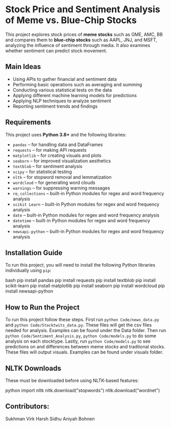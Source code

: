 #  Stock Price and Sentiment Analysis of Meme vs. Blue-Chip Stocks

This project explores stock prices of **meme stocks** such as GME, AMC, BB and compares them to **blue-chip stocks** such as AAPL, JNJ, and MSFT, analyzing the influence of sentiment through media. It also examines whether sentiment can predict stock movement.



##  Main Ideas

- Using APIs to gather financial and sentiment data  
- Performing basic operations such as averaging and summing  
- Conducting various statistical tests on the data  
- Applying different machine learning models for predictions  
- Applying NLP techniques to analyze sentiment  
- Reporting sentiment trends and findings  



## Requirements

This project uses **Python 3.8+** and the following libraries:

- `pandas` – for handling data and DataFrames  
- `requests` – for making API requests  
- `matplotlib` – for creating visuals and plots  
- `seaborn` – for improved visualization aesthetics  
- `textblob` – for sentiment analysis  
- `scipy` – for statistical testing  
- `nltk` – for stopword removal and lemmatization  
- `wordcloud` – for generating word clouds  
- `warnings` – for suppressing warning messages  
- `re`, `collections` – built-in Python modules for regex and word frequency analysis  
- `scikit Learn`  – built-in Python modules for regex and word frequency analysis
- `date`  – built-in Python modules for regex and word frequency analysis
- `datetime`  – built-in Python modules for regex and word frequency analysis
- `newsapi-python`  – built-in Python modules for regex and word frequency analysis




## Installation Guide

To run this project, you will need to install the following Python libraries individually using `pip`:

bash
pip install pandas
pip install requests
pip install textblob
pip install scikit-learn
pip install matplotlib
pip install seaborn
pip install wordcloud
pip install newsapi-python 


## How to Run the Project

To run this project follow these steps. First run `python Code/news_data.py` and `python Code/Stocktwits_data.py`. These files will get the csv files needed for analysis. Examples can be found under the Data folder. Then run `python Code/Sentiment_Analysis.py`, `python Code/models.py` to do some analysis on each stocktype. Lastly, run `python Code/models.py` to see predictions on and differences between meme stocks and tradtional stocks. These files will output visuals. Examples can be found under visuals folder.


## NLTK Downloads
These must be downloaded before using NLTK-based features:

python
import nltk
nltk.download("stopwords")
nltk.download("wordnet")


 ## Contributors:
 Sukhman Virk
 Harsh Sidhu
Aniyah Bohnen
